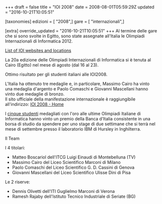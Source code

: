 +++
draft = false
title = "IOI 2008"
date = 2008-08-01T05:59:29Z
updated = "2016-10-21T10:05:51"

[taxonomies]
edizioni = [ "2008",]
gare = [ "internazionali",]

[extra]
override_updated = "2016-10-21T10:05:51"
+++
Al termine delle gare che si sono svolte in Egitto, sono state assegnate all'Italia le Olimpiadi Internazionali di Informatica 2012.

[List of IOI websites and locations](http://en.wikipedia.org/wiki/International_Olympiad_in_Informatics#List_of_IOI_websites_and_locations)

La 20a edizione delle Olimpiadi Internazionali di Informatica si è tenuta al Cairo (Egitto) nel mese di agosto (dal 16 al 23).

Ottimo risultato per gli studenti italiani alle IOI2008.

L'Italia ha ottenuto tre medaglie e, in particolare, Massimo Cairo ha vinto una medaglia d'argento e Paolo Comaschi e Giovanni Mascellani hanno vinto due medaglie di bronzo.<br/>Il sito ufficiale della manifestazione internazionale è raggiungibile all'indirizzo: [IOI 2008 - Home](http://www.ioi2008.org/)

<!-- more -->

I [cinque studenti](olimpiadiItaliane/medagliati.htm) medagliati con l'oro alle ultime Olimpiadi Italiane di Informatica hanno vinto un premio della Banca d'Italia consistente in una borsa di studio da spendere per uno stage di due settimane che si terrà nel mese di settembre presso il laboratorio IBM di Hursley in Inghilterra.

Il Team

I 4 titolari:

* Matteo Boscariol dell'ITCG Luigi Einaudi di Montebelluna (TV)
* Massimo Cairo del Liceo Scientifico Marconi di Milano
* Paolo Comaschi del Liceo Scientifico G. D. Cassini di Genova
* Giovanni Mascellani del Liceo Scientifico Ulisse Dini di Pisa

Le 2 riserve:

* Dennis Olivetti dell'ITI Guglielmo Marconi di Verona
* Ramesh Rajaby dell'Istituto Tecnico Industriale di Seriate (BG)
